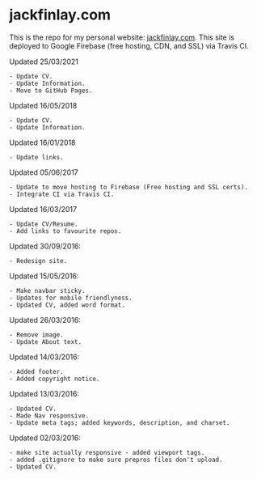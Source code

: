 # jackfinlay.com
 This is the repo for my personal website: [jackfinlay.com](https://jackfinlay.com). This site is deployed to Google Firebase (free hosting, CDN, and SSL) via Travis CI.

 Updated 25/03/2021

	- Update CV.
	- Update Information.
	- Move to GitHub Pages.

 Updated 16/05/2018
 
 	- Update CV.
	- Update Information.
	
 Updated 16/01/2018
 
 	- Update links.
 
 Updated 05/06/2017
 
 	- Update to move hosting to Firebase (Free hosting and SSL certs).
	- Integrate CI via Travis CI.
 
 Updated 16/03/2017

 	- Update CV/Resume.
	- Add links to favourite repos.

 Updated 30/09/2016:

 	- Redesign site.
 
 Updated 15/05/2016:

 	- Make navbar sticky.
 	- Updates for mobile friendlyness.
 	- Updated CV, added word format.

 Updated 26/03/2016:

 	- Remove image.
 	- Update About text.

 Updated 14/03/2016:

 	- Added footer.
 	- Added copyright notice.

 Updated 13/03/2016:

 	- Updated CV.
 	- Made Nav responsive.
 	- Update meta tags; added keywords, description, and charset.

 Updated 02/03/2016:

 	- make site actually responsive - added viewport tags.
 	- added .gitignore to make sure prepros files don't upload.
 	- Updated CV.
